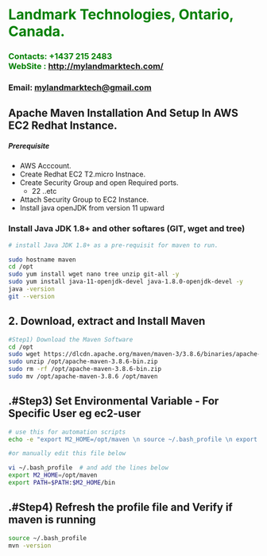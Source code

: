 #  **<span style="color:green">Landmark Technologies, Ontario, Canada.</span>**
### **<span style="color:green">Contacts: +1437 215 2483<br> WebSite : <http://mylandmarktech.com/></span>**
### **Email: mylandmarktech@gmail.com**



## Apache Maven Installation And Setup In AWS EC2 Redhat Instance.
##### Prerequisite
+ AWS Acccount.
+ Create Redhat EC2 T2.micro Instnace.
+ Create Security Group and open Required ports.
   + 22 ..etc
+ Attach Security Group to EC2 Instance.
+ Install java openJDK from version 11 upward

### Install Java JDK 1.8+  and other softares (GIT, wget and tree)

``` sh
# install Java JDK 1.8+ as a pre-requisit for maven to run.

sudo hostname maven
cd /opt
sudo yum install wget nano tree unzip git-all -y
sudo yum install java-11-openjdk-devel java-1.8.0-openjdk-devel -y
java -version
git --version
```

## 2. Download, extract and Install Maven
``` sh
#Step1) Download the Maven Software
cd /opt
sudo wget https://dlcdn.apache.org/maven/maven-3/3.8.6/binaries/apache-maven-3.8.6-bin.zip
sudo unzip /opt/apache-maven-3.8.6-bin.zip
sudo rm -rf /opt/apache-maven-3.8.6-bin.zip
sudo mv /opt/apache-maven-3.8.6 /opt/maven
```
## .#Step3) Set Environmental Variable  - For Specific User eg ec2-user
``` sh
# use this for automation scripts
echo -e "export M2_HOME=/opt/maven \n source ~/.bash_profile \n export PATH=$PATH:$M2_HOME/bin"  >>  ~/.bash_profile

#or manually edit this file below

vi ~/.bash_profile  # and add the lines below
export M2_HOME=/opt/maven
export PATH=$PATH:$M2_HOME/bin
```
## .#Step4) Refresh the profile file and Verify if maven is running
```sh
source ~/.bash_profile
mvn -version
```

